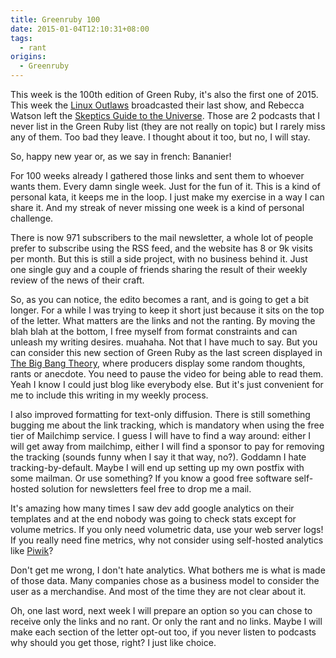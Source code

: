 ```yaml
---
title: Greenruby 100
date: 2015-01-04T12:10:31+08:00
tags:
  - rant
origins:
  - Greenruby
---
```

This week is the 100th edition of Green Ruby, it's also the first one of 2015.
This week the [Linux Outlaws][1] broadcasted their last show, and Rebecca
Watson left the [Skeptics Guide to the Universe][2]. Those are 2 podcasts that
I never list in the Green Ruby list (they are not really on topic) but I
rarely miss any of them. Too bad they leave. I thought about it too, but no, I
will stay.

So, happy new year or, as we say in french: Bananier!

For 100 weeks already I gathered those links and sent them to whoever wants
them. Every damn single week. Just for the fun of it. This is a kind of
personal kata, it keeps me in the loop. I just make my exercise in a way I can
share it. And my streak of never missing one week is a kind of personal
challenge.

There is now 971 subscribers to the mail newsletter, a whole lot of people
prefer to subscribe using the RSS feed, and the website has 8 or 9k visits per
month. But this is still a side project, with no business behind it. Just one
single guy and a couple of friends sharing the result of their weekly review
of the news of their craft.

So, as you can notice, the edito becomes a rant, and is going to get a bit
longer. For a while I was trying to keep it short just because it sits on the
top of the letter. What matters are the links and not the ranting. By moving
the blah blah at the bottom, I free myself from format constraints and can
unleash my writing desires. muahaha. Not that I have much to say. But you can
consider this new section of Green Ruby as the last screen displayed in [The
Big Bang Theory][3], where producers display some random thoughts, rants or
anecdote. You need to pause the video for being able to read them. Yeah I know
I could just blog like everybody else. But it's just convenient for me to
include this writing in my weekly process.

I also improved formatting for text-only diffusion. There is still something
bugging me about the link tracking, which is mandatory when using the free
tier of Mailchimp service. I guess I will have to find a way around: either I
will get away from mailchimp, either I will find a sponsor to pay for removing
the tracking (sounds funny when I say it that way, no?). Goddamn I hate
tracking-by-default. Maybe I will end up setting up my own postfix with some
mailman. Or use something? If you know a good free software self-hosted
solution for newsletters feel free to drop me a mail.

It's amazing how many times I saw dev add google analytics on their templates
and at the end nobody was going to check stats except for volume metrics. If
you only need volumetric data, use your web server logs! If you really need
fine metrics, why not consider using self-hosted analytics like [Piwik][4]?

Don't get me wrong, I don't hate analytics. What bothers me is what is made of
those data. Many companies chose as a business model to consider the user as a
merchandise. And most of the time they are not clear about it.

Oh, one last word, next week I will prepare an option so you can chose to
receive only the links and no rant. Or only the rant and no links. Maybe I
will make each section of the letter opt-out too, if you never listen to
podcasts why should you get those, right? I just like choice.

[1]: http://sixgun.org/episodes/lo370
[2]: http://www.theskepticsguide.org/podcast/sgu/495
[3]: http://www.chucklorre.com/index-bbt.php
[4]: http://piwik.org
